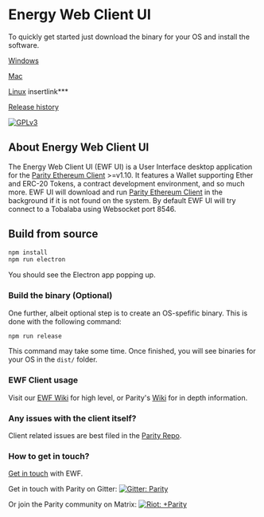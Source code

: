 # Energy Web Client UI

To quickly get started just download the binary for your OS and install the software.

[Windows](https://github.com/energywebfoundation/energyweb-ui/releases/download/v0.4.0/parity-ui-setup-0.4.0.exe)

[Mac](https://github.com/energywebfoundation/energyweb-ui/releases/download/v0.4.0/parity-ui-0.4.0.pkg)

[Linux](https://github.com/energywebfoundation/energyweb-ui/releases/download/v0.4.0/latest-linux.yml) insertlink***

[Release history](https://github.com/energywebfoundation/energyweb-ui/releases)

[![GPLv3](https://img.shields.io/badge/license-GPL%20v3-green.svg)](https://www.gnu.org/licenses/gpl-3.0.en.html)

## About Energy Web Client UI

The Energy Web Client UI (EWF UI) is a User Interface desktop application for the [Parity Ethereum Client](https://github.com/paritytech/parity/blob/master/README.md) >=v1.10. It features a Wallet supporting Ether and ERC-20 Tokens, a contract development environment, and so much more. EWF UI will download and run [Parity Ethereum Client](https://github.com/paritytech/parity/blob/master/README.md) in the background if it is not found on the system. 
By default EWF UI will try connect to a Tobalaba using Websocket port 8546. 

## Build from source

```bash
npm install
npm run electron
```

You should see the Electron app popping up.

### Build the binary (Optional)

One further, albeit optional step is to create an OS-spefific binary. This is done with the following command:

```bash
npm run release
```

This command may take some time. Once finished, you will see binaries for your OS in the `dist/` folder.

### EWF Client usage
Visit our [EWF Wiki](https://energyweb.atlassian.net/wiki/spaces/EWF/pages/544374788/Setting+Up+a+Node) for high level, or Parity's [Wiki](https://wiki.parity.io/) for in depth information.

### Any issues with the client itself?
Client related issues are best filed in the [Parity Repo](https://github.com/paritytech/parity-ethereum). 

### How to get in touch?
[Get in touch](https://energyweb.org/contact-us/) with EWF.

Get in touch with Parity on Gitter:
[![Gitter: Parity](https://img.shields.io/badge/gitter-parity-4AB495.svg)](https://gitter.im/paritytech/parity)

Or join the Parity community on Matrix:
[![Riot: +Parity](https://img.shields.io/badge/riot-%2Bparity%3Amatrix.parity.io-orange.svg)](https://riot.im/app/#/group/+parity:matrix.parity.io)

